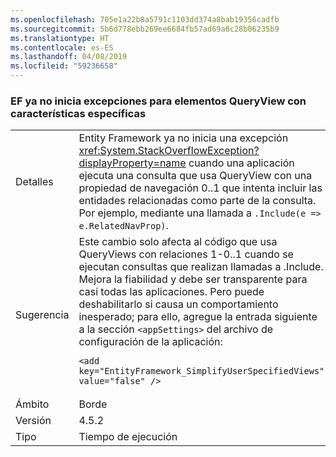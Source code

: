 ```yaml
---
ms.openlocfilehash: 705e1a22b8a5791c1103dd374a8bab19356cadfb
ms.sourcegitcommit: 5b6d778ebb269ee6684fb57ad69a8c28b06235b9
ms.translationtype: HT
ms.contentlocale: es-ES
ms.lasthandoff: 04/08/2019
ms.locfileid: "59236658"
---
```

### <a name="ef-no-longer-throws-for-queryviews-with-specific-characteristics"></a>EF ya no inicia excepciones para elementos QueryView con características específicas

|   |   |
|---|---|
|Detalles|Entity Framework ya no inicia una excepción <xref:System.StackOverflowException?displayProperty=name> cuando una aplicación ejecuta una consulta que usa QueryView con una propiedad de navegación 0..1 que intenta incluir las entidades relacionadas como parte de la consulta. Por ejemplo, mediante una llamada a <code>.Include(e =&gt; e.RelatedNavProp)</code>.|
|Sugerencia|Este cambio solo afecta al código que usa QueryViews con relaciones 1-0..1 cuando se ejecutan consultas que realizan llamadas a .Include. Mejora la fiabilidad y debe ser transparente para casi todas las aplicaciones. Pero puede deshabilitarlo si causa un comportamiento inesperado; para ello, agregue la entrada siguiente a la sección <code>&lt;appSettings&gt;</code> del archivo de configuración de la aplicación:<pre><code class="lang-xml">&lt;add key=&quot;EntityFramework_SimplifyUserSpecifiedViews&quot; value=&quot;false&quot; /&gt;&#13;&#10;</code></pre>|
|Ámbito|Borde|
|Versión|4.5.2|
|Tipo|Tiempo de ejecución|
